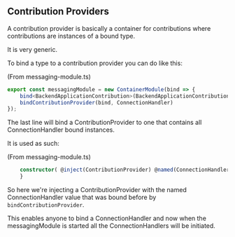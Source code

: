 ## Contribution Providers

A contribution provider is basically a container for contributions where
contributions are instances of a bound type.

It is very generic.

To bind a type to a contribution provider you can do like this:

(From messaging-module.ts)

``` typescript
export const messagingModule = new ContainerModule(bind => {
    bind<BackendApplicationContribution>(BackendApplicationContribution).to(MessagingContribution);
    bindContributionProvider(bind, ConnectionHandler)
});
```
The last line will bind a ContributionProvider to one that contains all
ConnectionHandler bound instances.


It is used as such:

(From messaging-module.ts)

``` typescript
    constructor( @inject(ContributionProvider) @named(ConnectionHandler) protected readonly handlers: ContributionProvider<ConnectionHandler>) {
    }

```

So here we're injecting a ContributionProvider with the named
ConnectionHandler value that was bound before by `bindContributionProvider`.

This enables anyone to bind a ConnectionHandler and now when the
messagingModule is started all the ConnectionHandlers will be initiated.